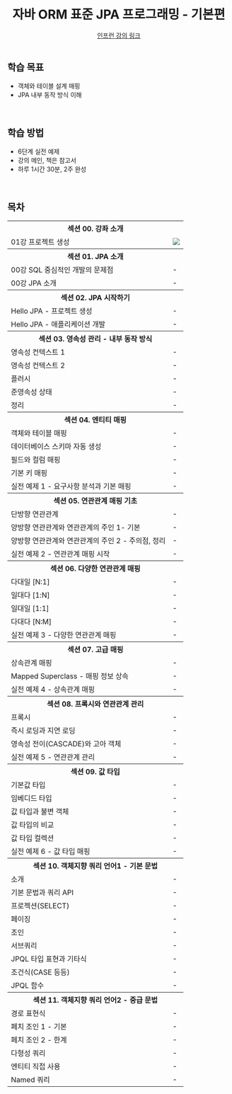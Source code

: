<div align=center>
<h1> 자바 ORM 표준 JPA 프로그래밍 - 기본편 </h1>
</div>
<div align="center">
<a href="https://www.inflearn.com/course/ORM-JPA-Basic"> 인프런 강의 링크 </a>
</div>

<br />

## 학습 목표
- 객체와 테이블 설계 매핑
- JPA 내부 동작 방식 이해

<br/>

## 학습 방법
- 6단계 실전 예제
- 강의 메인, 책은 참고서 
- 하루 1시간 30분, 2주 완성

<br/>

## 목차

<table>
<tr>
    <th colspan="2"> 섹션 00. 강좌 소개 </th>
</tr>
<tr>
    <td>01강 프로젝트 생성</td><td><img src="https://img.shields.io/badge/-21/04/08-DFFD26" /></td>
</tr>
<tr>
    <th colspan="2"> 섹션 01. JPA 소개 </th>
</tr>
<tr>
    <tr><td> 00강 SQL 중심적인 개발의 문제점 </td><td> - </td></tr>
    <tr><td> 00강 JPA 소개 </td><td> - </td></tr>
</tr>
<tr>
    <th colspan="2"> 섹션 02. JPA 시작하기 </th>
</tr>
<tr>
    <tr><td> Hello JPA - 프로젝트 생성 </td><td> - </td></tr>
    <tr><td> Hello JPA - 애플리케이션 개발 </td><td> - </td></tr>
</tr>
<tr>
    <th colspan="2"> 섹션 03. 영속성 관리 - 내부 동작 방식 </th>
</tr>
<tr>
    <tr><td> 영속성 컨텍스트 1 </td><td> - </td></tr>
    <tr><td> 영속성 컨텍스트 2 </td><td> - </td></tr>
    <tr><td> 플러시 </td><td> - </td></tr>
    <tr><td> 준영속성 상태 </td><td> - </td></tr>
    <tr><td> 정리 </td><td> - </td></tr>
</tr>
<tr>
    <th colspan="2"> 섹션 04. 엔티티 매핑 </th>
</tr>
<tr>
    <tr><td> 객체와 테이블 매핑 </td><td> - </td></tr>
    <tr><td> 데이터베이스 스키마 자동 생성 </td><td> - </td></tr>
    <tr><td> 필드와 컬럼 매핑 </td><td> - </td></tr>
    <tr><td> 기본 키 매핑 </td><td> - </td></tr>
    <tr><td> 실전 예제 1 - 요구사항 분석과 기본 매핑 </td><td> - </td></tr>
</tr>
<tr>
    <th colspan="2"> 섹션 05. 연관관계 매핑 기초 </th>
</tr>
    <tr><td> 단방향 연관관계 </td><td> - </td></tr>
    <tr><td> 양방향 연관관계와 연관관계의 주인 1- 기본 </td><td> - </td></tr>
    <tr><td> 양방향 연관관계와 연관관계의 주인 2 - 주의점, 정리 </td><td> - </td></tr>
    <tr><td> 실전 예제 2 - 연관관계 매핑 시작 </td><td> - </td></tr>
<tr>
    <th colspan="2"> 섹션 06. 다양한 연관관계 매핑 </th>
</tr>
    <tr><td> 다대일 [N:1] </td><td> - </td></tr>
    <tr><td> 일대다 [1:N] </td><td> - </td></tr>
    <tr><td> 일대일 [1:1] </td><td> - </td></tr>
    <tr><td> 다대다 [N:M] </td><td> - </td></tr>
    <tr><td> 실전 예제 3 - 다양한 연관관계 매핑 </td><td> - </td></tr>
<tr>
    <th colspan="2"> 섹션 07. 고급 매핑 </th>
</tr>
    <tr><td> 상속관계 매핑 </td><td> - </td></tr>
    <tr><td> Mapped Superclass - 매핑 정보 상속 </td><td> - </td></tr>
    <tr><td> 실전 예제 4 - 상속관계 매핑 </td><td> - </td></tr>
<tr>
    <th colspan="2"> 섹션 08. 프록시와 연관관계 관리 </th>
</tr>
    <tr><td> 프록시 </td><td> - </td></tr>
    <tr><td> 즉시 로딩과 지연 로딩 </td><td> - </td></tr>
    <tr><td> 영속성 전이(CASCADE)와 고아 객체 </td><td> - </td></tr>
    <tr><td> 실전 예제 5 - 연관관계 관리 </td><td> - </td></tr>
<tr>
    <th colspan="2"> 섹션 09. 값 타입 </th>
</tr>
    <tr><td> 기본값 타입 </td><td> - </td></tr>
    <tr><td> 임베디드 타입 </td><td> - </td></tr>
    <tr><td> 값 타입과 불변 객체 </td><td> - </td></tr>
    <tr><td> 값 타입의 비교 </td><td> - </td></tr>
    <tr><td> 값 타입 컬렉션 </td><td> - </td></tr>
    <tr><td> 실전 예제 6 - 값 타입 매핑 </td><td> - </td></tr>
<tr>
    <th colspan="2"> 섹션 10. 객체지향 쿼리 언어1 - 기본 문법 </th>
</tr>
    <tr><td> 소개 </td><td> - </td></tr>
    <tr><td> 기본 문법과 쿼리 API </td><td> - </td></tr>
    <tr><td> 프로젝션(SELECT) </td><td> - </td></tr>
    <tr><td> 페이징 </td><td> - </td></tr>
    <tr><td> 조인 </td><td> - </td></tr>
    <tr><td> 서브쿼리 </td><td> - </td></tr>
    <tr><td> JPQL 타입 표현과 기타식 </td><td> - </td></tr>
    <tr><td> 조건식(CASE 등등) </td><td> - </td></tr>
    <tr><td> JPQL 함수 </td><td> - </td></tr>
<tr>
    <th colspan="2"> 섹션 11. 객체지향 쿼리 언어2 - 중급 문법 </th>
</tr>
    <tr><td> 경로 표현식 </td><td> - </td></tr>
    <tr><td> 페치 조인 1 - 기본 </td><td> - </td></tr>
    <tr><td> 페치 조인 2 - 한계 </td><td> - </td></tr>
    <tr><td> 다형성 쿼리 </td><td> - </td></tr>
    <tr><td> 엔티티 직접 사용 </td><td> - </td></tr>
    <tr><td> Named 쿼리 </td><td> - </td></tr>
</table>


